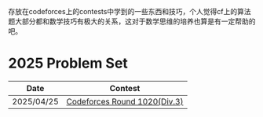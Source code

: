 存放在codeforces上的contests中学到的一些东西和技巧，个人觉得cf上的算法题大部分都和数学技巧有极大的关系，这对于数学思维的培养也算是有一定帮助的吧。


# 2025 Problem Set

|Date|Contest|
|:--:|:--:|
|2025/04/25|[Codeforces Round 1020(Div.3)](2025/0425_Codeforces_Round_1020(Div_3))|


